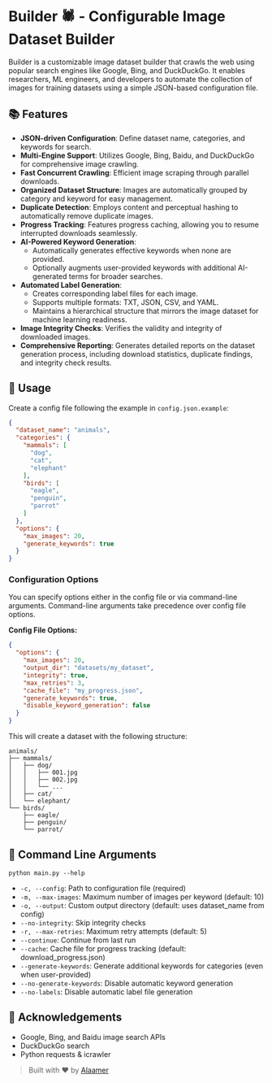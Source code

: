 # Builder 🕷️ - Configurable Image Dataset Builder

Builder is a customizable image dataset builder that crawls the web using popular search engines like Google, Bing, and
DuckDuckGo. It enables researchers, ML engineers, and developers to automate the collection of images for training
datasets using a simple JSON-based configuration file.

## 📚 Features

* **JSON-driven Configuration**: Define dataset name, categories, and keywords for search.
* **Multi-Engine Support**: Utilizes Google, Bing, Baidu, and DuckDuckGo for comprehensive image crawling.
* **Fast Concurrent Crawling**: Efficient image scraping through parallel downloads.
* **Organized Dataset Structure**: Images are automatically grouped by category and keyword for easy management.
* **Duplicate Detection**: Employs content and perceptual hashing to automatically remove duplicate images.
* **Progress Tracking**: Features progress caching, allowing you to resume interrupted downloads seamlessly.
* **AI-Powered Keyword Generation**:
  * Automatically generates effective keywords when none are provided.
  * Optionally augments user-provided keywords with additional AI-generated terms for broader searches.
* **Automated Label Generation**:
  * Creates corresponding label files for each image.
  * Supports multiple formats: TXT, JSON, CSV, and YAML.
  * Maintains a hierarchical structure that mirrors the image dataset for machine learning readiness.
* **Image Integrity Checks**: Verifies the validity and integrity of downloaded images.
* **Comprehensive Reporting**: Generates detailed reports on the dataset generation process, including download
  statistics, duplicate findings, and integrity check results.

## 🔧 Usage

Create a config file following the example in `config.json.example`:

```json
{
  "dataset_name": "animals",
  "categories": {
    "mammals": [
      "dog",
      "cat",
      "elephant"
    ],
    "birds": [
      "eagle",
      "penguin",
      "parrot"
    ]
  },
  "options": {
    "max_images": 20,
    "generate_keywords": true
  }
}
```

### Configuration Options

You can specify options either in the config file or via command-line arguments. Command-line arguments take precedence
over config file options.

**Config File Options:**

```json
{
  "options": {
    "max_images": 20,
    "output_dir": "datasets/my_dataset",
    "integrity": true,
    "max_retries": 3,
    "cache_file": "my_progress.json",
    "generate_keywords": true,
    "disable_keyword_generation": false
  }
}
```

This will create a dataset with the following structure:

```
animals/
├── mammals/
│   ├── dog/
│   │   ├── 001.jpg
│   │   ├── 002.jpg
│   │   └── ...
│   ├── cat/
│   └── elephant/
└── birds/
    ├── eagle/
    ├── penguin/
    └── parrot/
```

## 🚀 Command Line Arguments

```
python main.py --help
```

- `-c, --config`: Path to configuration file (required)
- `-m, --max-images`: Maximum number of images per keyword (default: 10)
- `-o, --output`: Custom output directory (default: uses dataset_name from config)
- `--no-integrity`: Skip integrity checks
- `-r, --max-retries`: Maximum retry attempts (default: 5)
- `--continue`: Continue from last run
- `--cache`: Cache file for progress tracking (default: download_progress.json)
- `--generate-keywords`: Generate additional keywords for categories (even when user-provided)
- `--no-generate-keywords`: Disable automatic keyword generation
- `--no-labels`: Disable automatic label file generation

## 🌟 Acknowledgements

* Google, Bing, and Baidu image search APIs
* DuckDuckGo search
* Python requests & icrawler

> Built with ❤️ by [Alaamer](https://github.com/alaamer12)
